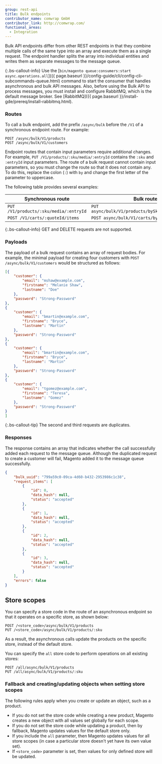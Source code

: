 ```yaml
---
group: rest-api
title: Bulk endpoints
contributor_name: comwrap GmbH
contributor_link: http://comwrap.com/
functional_areas:
  - Integration
---
```


Bulk API endpoints differ from other REST endpoints in that they combine multiple calls of the same type into an array and execute them as a single request. The endpoint handler splits the array into individual entities and writes them as separate messages to the message queue.

{:.bs-callout-info}
Use the [`bin/magento queue:consumers:start async.operations.all`]({{ page.baseurl }}/config-guide/cli/config-cli-subcommands-queue.html) command to start the consumer that handles asynchronous and bulk API messages. Also, before using the Bulk API to process messages, you must install and configure RabbitMQ, which is the default message broker. See [RabbitMQ]({{ page.baseurl }}/install-gde/prereq/install-rabbitmq.html).

### Routes

To call a bulk endpoint, add the prefix `/async/bulk` before the `/V1` of a synchronous endpoint route. For example:

```http
POST /async/bulk/V1/products
POST /async/bulk/V1/customers
```

Endpoint routes that contain input parameters require additional changes. For example, `PUT /V1/products/:sku/media/:entryId` contains the `:sku` and `:entryId` input parameters. The route of a bulk request cannot contain input parameters, so you must change the route so that it does not contain any. To do this, replace the colon (`:`) with `by` and change the first letter of the parameter to uppercase.

The following table provides several examples:

Synchronous route | Bulk route
--- | ---
`PUT /V1/products/:sku/media/:entryId` | `PUT async/bulk/V1/products/bySku/media/byEntryId`
`POST /V1/carts/:quoteId/items` | `POST async/bulk/V1/carts/byQuoteId/items`

{:.bs-callout-info}
GET and DELETE requests are not supported.

### Payloads

The payload of a bulk request contains an array of request bodies. For example, the minimal payload for creating four customers with `POST /async/bulk/V1/customers` would be structured as follows:

```json
[{
    "customer": {
        "email": "mshaw@example.com",
        "firstname": "Melanie Shaw",
        "lastname": "Doe"
    },
    "password": "Strong-Password"
},
{
    "customer": {
        "email": "bmartin@example.com",
        "firstname": "Bryce",
        "lastname": "Martin"
    },
    "password": "Strong-Password"
},
{
    "customer": {
        "email": "bmartin@example.com",
        "firstname": "Bryce",
        "lastname": "Martin"
    },
    "password": "Strong-Password"
},
{
    "customer": {
        "email": "tgomez@example.com",
        "firstname": "Teresa",
        "lastname": "Gomez"
    },
    "password": "Strong-Password"
}
]
```

{:.bs-callout-tip}
The second and third requests are duplicates.

### Responses

The response contains an array that indicates whether the call successfully added each request to the message queue. Although the duplicated request to create a customer will fail, Magento added it to the message queue successfully.

```json
{
    "bulk_uuid": "799a59c0-09ca-4d60-b432-2953986c1c38",
    "request_items": [
        {
            "id": 0,
            "data_hash": null,
            "status": "accepted"
        },
        {
            "id": 1,
            "data_hash": null,
            "status": "accepted"
        },
        {
            "id": 2,
            "data_hash": null,
            "status": "accepted"
        },
        {
            "id": 3,
            "data_hash": null,
            "status": "accepted"
        }
    ],
    "errors": false
}
```

## Store scopes

You can specify a store code in the route of an asynchronous endpoint so that it operates on a specific store, as shown below:

```http
POST /<store_code>/async/bulk/V1/products
PUT /<store_code>/async/bulk/V1/products/:sku
```

As a result, the asynchronous calls update the products on the specific store, instead of the default store.

You can specify the `all` store code to perform operations on all existing stores:

```http
POST /all/async/bulk/V1/products
PUT /all/async/bulk/V1/products/:sku
```

### Fallback and creating/updating objects when setting store scopes

The following rules apply when you create or update an object, such as a product.

*  If you do not set the store code while creating a new product, Magento creates a new object with all values set globally for each scope.
*  If you do not set the store code while updating a product, then by fallback, Magento updates values for the default store only.
*  If you include the `all` parameter, then Magento updates values for all store scopes (in case a particular store doesn't yet have its own value set).
*  If `<store_code>` parameter is set, then values for only defined store will be updated.
